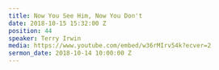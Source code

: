 ```yaml
---
title: Now You See Him, Now You Don't
date: 2018-10-15 15:32:00 Z
position: 44
speaker: Terry Irwin
media: https://www.youtube.com/embed/w36rMIrv54k?ecver=2
sermon_date: 2018-10-14 10:00:00 Z
---
```


